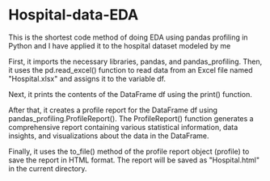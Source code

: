 # Hospital-data-EDA
This is the shortest code method of doing EDA using pandas profiling in Python and I have applied it to the hospital dataset modeled by me 

First, it imports the necessary libraries, pandas, and pandas_profiling. Then, it uses the pd.read_excel() function to read data from an Excel file named "Hospital.xlsx" and assigns it to the variable df.

Next, it prints the contents of the DataFrame df using the print() function.

After that, it creates a profile report for the DataFrame df using pandas_profiling.ProfileReport(). The ProfileReport() function generates a comprehensive report containing various statistical information, data insights, and visualizations about the data in the DataFrame.

Finally, it uses the to_file() method of the profile report object (profile) to save the report in HTML format. The report will be saved as "Hospital.html" in the current directory.
